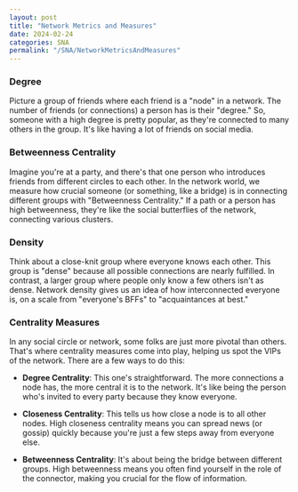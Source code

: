 ```yaml
---
layout: post
title: "Network Metrics and Measures"
date: 2024-02-24
categories: SNA
permalink: "/SNA/NetworkMetricsAndMeasures"
---
```


### Degree

Picture a group of friends where each friend is a "node" in a network. The number of friends (or connections) a person has is their "degree." So, someone with a high degree is pretty popular, as they're connected to many others in the group. It's like having a lot of friends on social media.

### Betweenness Centrality

Imagine you're at a party, and there's that one person who introduces friends from different circles to each other. In the network world, we measure how crucial someone (or something, like a bridge) is in connecting different groups with "Betweenness Centrality." If a path or a person has high betweenness, they're like the social butterflies of the network, connecting various clusters.


### Density

Think about a close-knit group where everyone knows each other. This group is "dense" because all possible connections are nearly fulfilled. In contrast, a larger group where people only know a few others isn't as dense. Network density gives us an idea of how interconnected everyone is, on a scale from "everyone's BFFs" to "acquaintances at best."

### Centrality Measures

In any social circle or network, some folks are just more pivotal than others. That's where centrality measures come into play, helping us spot the VIPs of the network. There are a few ways to do this:

- **Degree Centrality**: This one's straightforward. The more connections a node has, the more central it is to the network. It's like being the person who's invited to every party because they know everyone.
  
- **Closeness Centrality**: This tells us how close a node is to all other nodes. High closeness centrality means you can spread news (or gossip) quickly because you're just a few steps away from everyone else.

- **Betweenness Centrality**: It's about being the bridge between different groups. High betweenness means you often find yourself in the role of the connector, making you crucial for the flow of information.
